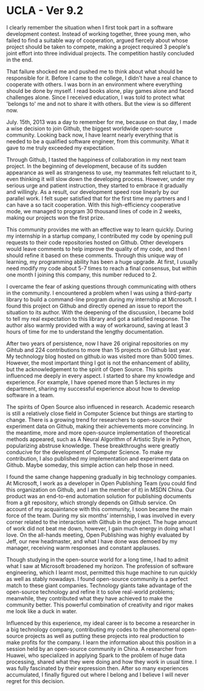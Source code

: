 # UCLA - Ver 9.2

I clearly remember the situation when I first took part in a software development contest. Instead of working together, three young men, who failed to find a suitable way of cooperation, argued fiercely about whose project should be taken to compete, making a project required 3 people's joint effort into three individual projects. The competition hastily concluded in the end.

That failure shocked me and pushed me to think about what should be responsible for it. Before I came to the college, I didn't have a real chance to cooperate with others. I was born in an environment where everything should be done by myself. I read books alone, play games alone and faced challenges alone. Since I received education, I was told to protect what 'belongs to' me and not to share it with others. But the view is so different now.

July. 15th, 2013 was a day to remember for me, because on that day, I made a wise decision to join Github, the biggest worldwide open-source community. Looking back now, I have learnt nearly everything that is needed to be a qualified software engineer, from this community. What it gave to me truly exceeded my expectation.

Through Github, I tasted the happiness of collaboration in my next team project. In the beginning of development, because of its sudden appearance as well as strangeness to use, my teammates felt reluctant to it, even thinking it will slow down the developing process. However, under my serious urge and patient instruction, they started to embrace it gradually and willingly. As a result, our development speed rose linearly by our parallel work. I felt super satisfied that for the first time my partners and I can have a so tacit cooperation. With this high-efficiency cooperative mode, we managed to program 30 thousand lines of code in 2 weeks, making our projects won the first prize.

This community provides me with an effective way to learn quickly. During my internship in a startup company, I contributed my code by opening pull requests to their code repositories hosted on Github. Other developers would leave comments to help improve the quality of my code, and then I should refine it based on these comments. Through this unique way of learning, my programming ability has been a huge upgrade. At first, I usually need modify my code about 5-7 times to reach a final consensus, but within one month I joining this company, this number reduced to 2.

I overcame the fear of asking questions through communicating with others in the community. I encountered a problem when I was using a third-party library to build a command-line program during my internship at Microsoft. I found this project on Github and directly opened an issue to report the situation to its author. With the deepening of the discussion, I became bold to tell my real expectation to this library and got a satisfied response. The author also warmly provided with a way of workaround, saving at least 3 hours of time for me to understand the lengthy documentation.

After two years of persistence, now I have 26 original repositories on my Gihtub and 224 contributions to more than 15 projects on Github last year. My technology blog hosted on github.io was visited more than 5000 times. However, the most important thing I got is not the enhancement of ability, but the acknowledgement to the spirit of Open Source. This spirits influenced me deeply in every aspect. I started to share my knowledge and experience. For example, I have opened more than 5 lectures in my department, sharing my successful experience about how to develop software in a team.

The spirits of Open Source also influenced in research. Academic research is still a relatively close field in Computer Science but things are starting to change. There is a growing trend for researchers to open-source their experiment data on Github, making their achievements more convincing. In the meantime, more and more open-source implementation of theoretical methods appeared, such as A Neural Algorithm of Artistic Style in Python, popularizing abstruse knowledge. These breakthroughs were greatly conducive for the development of Computer Science. To make my contribution, I also published my implementation and experiment data on Github. Maybe someday, this simple action can help those in need.

I found the same change happening gradually in big technology companies. At Microsoft, I work as a developer in Open Publishing Team \(you could find this organization on Github, and I am the member of it\) in MSDN China. Our product was an end-to-end automation solution for publishing documents from a git repository, which strongly depends on Github service. On account of my acquaintance with this community, I soon became the main force of the team. During my six months’ internship, I was involved in every corner related to the interaction with Github in the project. The huge amount of work did not beat me down, however, I gain much energy in doing what I love. On the all-hands meeting, Open Publishing was highly evaluated by Jeff, our new headmaster, and what I have done was demoed by my manager, receiving warm responses and constant applauses.

Though studying in the open-source world for a long time, I had to admit what I saw at Microsoft broadened my horizon. The profession of software engineering, which I learnt most, permitted this huge machine to run quickly as well as stably nowadays. I found open-source community is a perfect match to these giant companies. Technology giants take advantage of the open-source technology and refine it to solve real-world problems; meanwhile, they contributed what they have achieved to make the community better. This powerful combination of creativity and rigor makes me look like a duck in water.

Influenced by this experience, my ideal career is to become a researcher in a big technology company, contributing my codes to the phenomenal open-source projects as well as putting these projects into real production to make profits for the company. I learn the information about this position in a session held by an open-source community in China. A researcher from Huawei, who specialized in applying Spark to the problem of huge data processing, shared what they were doing and how they work in usual time. I was fully fascinated by their expression then. After so many experiences accumulated, I finally figured out where I belong and I believe I will never regret for this decision.

